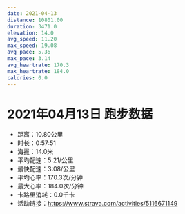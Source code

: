 ```yaml
---
date: 2021-04-13
distance: 10801.00
duration: 3471.0
elevation: 14.0
avg_speed: 11.20
max_speed: 19.08
avg_pace: 5.36
max_pace: 3.14
avg_heartrate: 170.3
max_heartrate: 184.0
calories: 0.0
---
```


# 2021年04月13日 跑步数据

- 距离：10.80公里
- 时长：0:57:51
- 海拔：14.0米
- 平均配速：5:21/公里
- 最快配速：3:08/公里
- 平均心率：170.3次/分钟
- 最大心率：184.0次/分钟
- 卡路里消耗：0.0千卡
- 活动链接：https://www.strava.com/activities/5116671149
